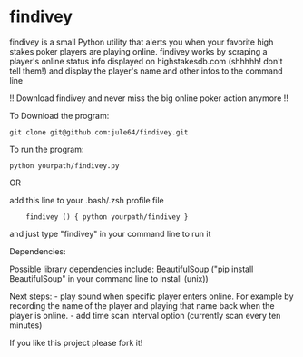 findivey
========

findivey is a small Python utility that alerts you when your favorite high stakes poker players are playing online.
findivey works by scraping a player's online status info displayed on highstakesdb.com (shhhhh! don't tell them!) and display the player's name and other infos to the command line



!! Download findivey and never miss the big online poker action anymore !!




To Download the program:

    git clone git@github.com:jule64/findivey.git


To run the program:

    python yourpath/findivey.py

OR

add this line to your .bash/.zsh profile file

        findivey () { python yourpath/findivey }

and just type "findivey" in your command line to run it


Dependencies:

Possible library dependencies include:
        BeautifulSoup ("pip install BeautifulSoup" in your command line to install (unix))


Next steps:
    - play sound when specific player enters online. For example by recording the name of the player and playing that name back when the player is online.
    - add time scan interval option (currently scan every ten minutes)

If you like this project please fork it!
